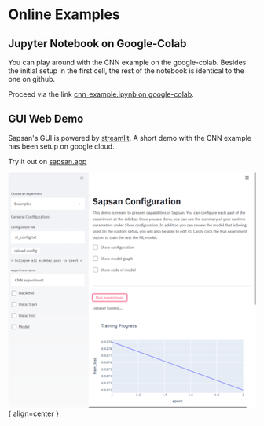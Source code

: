 # Online Examples

## Jupyter Notebook on Google-Colab

You can play around with the CNN example on the google-colab. Besides the initial setup in the first cell, the rest of the notebook is identical to the one on github.

Proceed via the link [cnn_example.ipynb on google-colab](https://colab.research.google.com/drive/19_6fnvhKS5ZvsxX_RppKUTjQU_V7C35o?usp=sharing).

## GUI Web Demo

Sapsan's GUI is powered by [streamlit](https://streamlit.io/). A short demo with the CNN example has been setup on google cloud. 

Try it out on [sapsan.app](https://sapsan.app)

![Sapsan GUI](/assets/sapsan_gui.png){ align=center }

